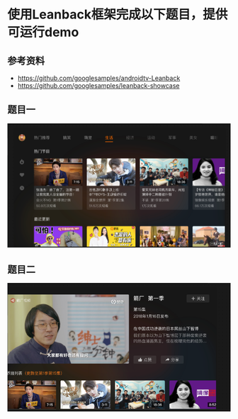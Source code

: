 # 使用Leanback框架完成以下题目，提供可运行demo
## 参考资料
* https://github.com/googlesamples/androidtv-Leanback
* https://github.com/googlesamples/leanback-showcase

## 题目一
![page1](https://raw.githubusercontent.com/sohow/test/master/page1.png)
## 题目二
![page2](https://raw.githubusercontent.com/sohow/test/master/page2.png)
